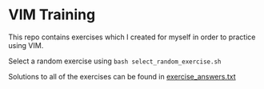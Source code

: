 # VIM Training

This repo contains exercises which I created for myself in order to practice using VIM.  

Select a random exercise using ```bash select_random_exercise.sh```

Solutions to all of the exercises can be found in [exercise_answers.txt](./exercise_answers.txt)
